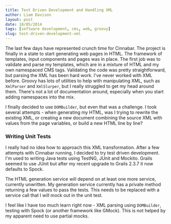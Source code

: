 ```yaml
---
title: Test Driven Development and Handling XML
author: Liam Davison
layout: post
date: 18/05/2014
tags: [software development, cms, web, groovy]
slug: test-driven-development-xml
---
```

The last few days have represented crunch time for Cinnabar. The project is finally in a state to start generating web pages in HTML. The framework of templates, input components and pages was in place. The first job was to validate and parse my templates, which are in a mixture of HTML and my own namespaced CMS tags. Validating the code was pretty straightforward, but parsing the XML has been hard work. I've never worked with XML before. Groovy has lots of utilities to help with manipulating XML, such as `XmlParser` and `XmlSlurper`, but I really struggled to get my head around them. There's not a lot of documentation around, especially when you start adding namespaces into the mix.

I finally decided to use `DOMBuilder`, but even that was a challenge. I took several attempts - when generating my HTML, was I trying to rewrite the existing XML, or creating a new document combining the source XML with values from the page variables, or build a new HTML line by line?

### Writing Unit Tests

I really had no idea how to approach this XML transformation. After a few attempts with Cinnabar running, I decided to try test driven development. I'm used to writing Java tests using TestNG, JUnit and Mockito. Grails seemed to use JUnit but after my recent upgrade to Grails 2.3.7 it now defaults to Spock.

The HTML generation service will depend on at least one more service, currently unwritten. My generation service currently has a private method returning a few values to pass the tests. This needs to be replaced with a service call that I will mock out in the unit test.

I feel like I have too much learn right now - XML parsing using `DOMBuilder`, testing with Spock (or another framework like GMock). This is not helped by my apparent need to use partial mocks.